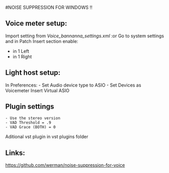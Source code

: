 #NOISE SUPPRESSION FOR WINDOWS !!

## Voice meter setup:

Import setting from *Voice_bannanna_settings.xml*
:or
Go to system settings and in Patch Insert section enable:
  - in 1 Left
  - in 1 Right

## Light host setup:

In Preferences:
	- Set Audio device type to ASIO
	- Set Devices as Voicemeter Insert Virtual ASIO


## Plugin settings
	- Use the stereo version 
	- VAD Threshold = .9
	- VAD Grace (BOTH) = 0
	
	
	
Aditional vst plugin in vst plugins folder
	
	
	
	
	
	
## Links:
https://github.com/werman/noise-suppression-for-voice
